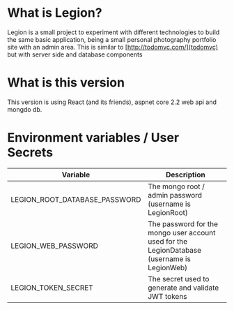 # What is Legion?

Legion is a small project to experiment with different technologies to build the same basic application, being a small personal photography portfolio site with an admin area. 
This is similar to [http://todomvc.com/](todomvc) but with server side and database components

# What is this version

This version is using React (and its friends), aspnet core 2.2 web api and mongdo db. 

# Environment variables / User Secrets

Variable | Description
--- | ---
LEGION_ROOT_DATABASE_PASSWORD | The mongo root / admin password (username is LegionRoot)
LEGION_WEB_PASSWORD | The password for the mongo user account used for the LegionDatabase (username is LegionWeb)
LEGION_TOKEN_SECRET | The secret used to generate and validate JWT tokens




